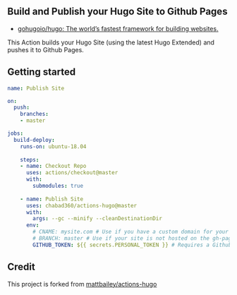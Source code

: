 ## Build and Publish your Hugo Site to Github Pages

- [gohugoio/hugo: The world’s fastest framework for building websites.](https://github.com/gohugoio/hugo)

This Action builds your Hugo Site (using the latest Hugo Extended) and pushes it to Github Pages.

## Getting started

```yaml
name: Publish Site

on:
  push:
    branches:
    - master

jobs:
  build-deploy:
    runs-on: ubuntu-18.04
    
    steps:
    - name: Checkout Repo
      uses: actions/checkout@master
      with:
        submodules: true
        
    - name: Publish Site
      uses: chabad360/actions-hugo@master
      with:
        args: --gc --minify --cleanDestinationDir
      env:
        # CNAME: mysite.com # Use if you have a custom domain for your site
        # BRANCH: master # Use if your site is not hosted on the gh-pages branch
        GITHUB_TOKEN: ${{ secrets.PERSONAL_TOKEN }} # Requires a Github Personal Access Token (yes, you read correctly) with repo permissions.
```

## Credit

This project is forked from [mattbailey/actions-hugo](github.com/mattbailey/actions-hugo)
